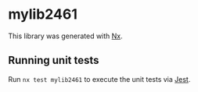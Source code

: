 # mylib2461

This library was generated with [Nx](https://nx.dev).

## Running unit tests

Run `nx test mylib2461` to execute the unit tests via [Jest](https://jestjs.io).
